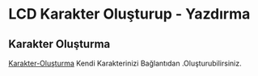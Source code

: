 # LCD Karakter Oluşturup - Yazdırma

## Karakter Oluşturma
[Karakter-Oluşturma](https://maxpromer.github.io/LCD-Character-Creator/) Kendi Karakterinizi Bağlantıdan .Oluşturubilirsiniz.